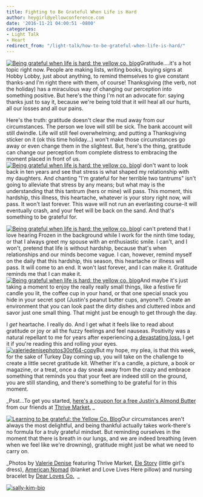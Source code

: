 ```yaml
---
title: Fighting to Be Grateful When Life is Hard
author: heygirl@yellowconference.com
date: '2016-11-21 04:00:51 -0800'
categories:
- Light Talk
- Heart
redirect_from: "/light-talk/how-to-be-grateful-when-life-is-hard/"
---
```


[![Being grateful when life is hard: the yellow co. blog](http://yellowconference.com/wp-content/uploads/2016/11/ValerieDenisePhotos27of64-copy.jpg)](http://yellowconference.com/wp-content/uploads/2016/11/ValerieDenisePhotos27of64-copy.jpg)Gratitude....it's a hot topic right now. People are making lists, writing books, buying signs at Hobby Lobby, just about anything, to remind themselves to give constant thanks-and I'm right there with them, of course! Thanksgiving (the verb, not the holiday) has a miraculous way of changing our perception into something positive. But here's the thing I'm not an advocate for: saying thanks just to say it, because we're being told that it will heal all our hurts, all our losses and all our pains.

Here's the truth: gratitude doesn't clear the mud away from our circumstances. The person we love will still be sick. The bank account will still dwindle. Life will still feel overwhelming; and putting a Thanksgiving sticker on it (ok this time holiday...) won't make those circumstances go away or even change them in the slightest. But, here's the thing, gratitude can change our perception from complete distress to embracing the moment placed in front of us.[![Being grateful when life is hard: the yellow co. blog](http://yellowconference.com/wp-content/uploads/2016/11/ValerieDenisePhotos19of64.jpg)](http://yellowconference.com/wp-content/uploads/2016/11/ValerieDenisePhotos19of64.jpg)I don't want to look back in ten years and see that stress is what shaped my relationship with my daughters. And chanting "I'm grateful for her terrible two tantrums" isn't going to alleviate that stress by any means; but what may is the understanding that this tantrum (hers or mine) will pass. This moment, this hardship, this illness, this heartache, whatever is your story right now, will pass. It won't last forever. This wave will not run an everlasting course-it will eventually crash, and your feet will be back on the sand. And that's something to be grateful for.

[![Being grateful when life is hard: the yellow co. blog](http://yellowconference.com/wp-content/uploads/2016/11/ValerieDenisePhotos21of64.jpg)](http://yellowconference.com/wp-content/uploads/2016/11/ValerieDenisePhotos21of64.jpg)I can't pretend that I love hearing Frozen in the background while I work for the ninth time today, or that I always greet my spouse with an enthusiastic smile. I can't, and I won't, pretend that life is without hardship, because that's when relationships and our minds become vague. I can, however, remind myself on the daily that this hardship, this season, this heartache or illness will pass. It will come to an end. It won't last forever, and I can make it. Gratitude reminds me that I can make it. [![Being grateful when life is hard: the yellow co. blog](http://yellowconference.com/wp-content/uploads/2016/11/ValerieDenisePhotos24of64.jpg)](http://yellowconference.com/wp-content/uploads/2016/11/ValerieDenisePhotos24of64.jpg)And maybe it's just taking a moment to enjoy the really really small things, like a festive fir candle you lit, the coffee cup in your hand, or that one special snack you hide in your secret spot (Justin's peanut butter cups, anyone?). Create an environment that you can look past the dirty dishes and cluttered inbox and savor just one small thing. That might just be enough to get through the day.

I _get_ heartache. I really do. And I get what it feels like to read about gratitude or joy or all the fuzzy feelings and feel nauseas. Positivity was a natural repellant to me for years after experiencing [a devastating loss.](http://lettersfromamister.tumblr.com/post/110196125777/an-old-newsletter) I get it if you're reading this and rolling your eyes.[![valeriedenisephotos30of64-copy](http://yellowconference.com/wp-content/uploads/2016/11/ValerieDenisePhotos30of64-copy.jpg)](http://yellowconference.com/wp-content/uploads/2016/11/ValerieDenisePhotos30of64-copy.jpg)But my hope, my plea, is that this week, for the sake of Turkey Day coming up, you will take on the challenge to create a little secret gratitude kit. Whether it's a candle, a picture, a book or magazine, or a treat, once a day sneak away from the crazy and embrace something that reminds you that your feet are indeed still on the ground, you are still standing, and there's something to be grateful for in this moment.

_Psst...To get you started, [here's a coupon for a free Justin's Almond Butter](https://thrivemarket.com/giftbox/yellowco-justinsalmondbutter?utm_source=partner&utm_campaign=giftboxgwp&utm_content=giftbox_justinsalmondbutter&aff_id=13051&t_id=1027723efb0b8bbddface19fc8d887&o_id=6&utm_medium=Yellow+Conference+11&aff_sub=partner&aff_sub2=Yellow%20Conference%2011&aff_sub3=giftboxgwp&aff_sub4=giftbox_justinsalmondbutter&aff_sub5=) from our friends at [Thrive Market.](https://thrivemarket.com/) _

[![Learning to be grateful: the Yellow Co. Blog](http://yellowconference.com/wp-content/uploads/2016/11/ValerieDenisePhotos3of64-copy.jpg)](http://yellowconference.com/wp-content/uploads/2016/11/ValerieDenisePhotos3of64-copy.jpg)Our circumstances aren't always the most delightful, and being thankful actually takes work-there's no formula for a truly grateful mindset. But reminding ourselves in the moment that there is breath in our lungs, and we are indeed breathing (even when we feel like we're drowning), gratitude might just be what we need to carry on.

_Photos by [Valerie Denise](http://www.valeriedenisephotos.com/) featuring Thrive Market, [Ele Story](http://www.elestory.com/) (little girl's dress), [American Nomad](https://shopamericannomad.com/) (blanket and Love Lives Here pillow) and nursing bracelet by [Dear Loves Co.](https://www.dearlovesco.com/)  _

[![sally-kim-bio](http://yellowconference.com/wp-content/uploads/2016/11/Sally-Kim-Bio.jpg)](http://lettersfromamister.tumblr.com/)
